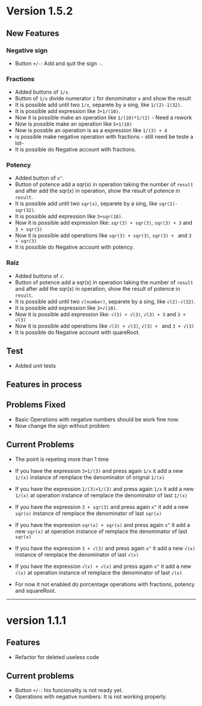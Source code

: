 



# Version 1.5.2


## New Features

### Negative sign
- Button `+/-`: Add and quit the sign `-`.


### Fractions
- Added buttons of `1/x`.
- Button of `1/x` divide numerator `1` for denominator `x` and show the result
- It is possible add until two `1/x`, separete by a sing, like `1/(2)-1(32)`.  
- It is possible add expression like `3+1/(10)`.  
- Now it is possible make an operation like `1/(10)*1/(2)` - Need a rework 
- Now is possible make an operation like `5+1(10)`
- Now is possble an operation is as a expression like `1/(3) + 4`
- is possible make negative operation with fractions - still need be teste a lot-
- It is possible do Negative account with fractions.   

### Potency

- Added button of `x^`.
- Button of potence add a sqr(x) in operation taking the number of `result` and after add the sqr(x) in operation, show the result of potence in `result`.  
- It is possible add until two `sqr(x)`, separete by a sing, like `sqr(2)-sqr(32)`.  
- It is possible add expression like `3+sqr(10)`.  
- Now it is possible add expression like: `sqr(3) + sqr(3)`, `sqr(3) + 3` and `3 + sqr(3)`
- Now it is possible add operations like `sqr(3) + sqr(3)`, `sqr(3) + ` and `3 + sqr(3)`
- It is possible do Negative account with potency.  

### Raiz

- Added buttons of `√`.
- Button of potence add a sqr(x) in operation taking the number of `result` and after add the sqr(x) in operation, show the result of potence in `result`.  
- It is possible add until two `√(number)`, separete by a sing, like `√(2)-√(32)`.  
- It is possible add expression like `3+√(10)`.  
- Now it is possible add expression like: `√(3) + √(3)`, `√(3) + 3` and `3 + √(3)`
- Now it is possible add operations like `√(3) + √(3)`, `√(3) + ` and `3 + √(3)`
- It is possible do Negative account with quareRoot.  

## Test

- Added unit tests

## Features in process


## Problems Fixed
- Basic Operations with negative numbers should be work fine now.
- Now change the sign without problem


## Current Problems


- The point is repeting more than 1 time

- If you have the expression `3+1/(3)` and press again `1/x` it add a new `1/(x)` instance of remplace the denominator of orignal `1/(x)`
- If you have the expression `1/(3)+1/(3)` and press again `1/x` it add a new `1/(x)` at operation instance of remplace the denominator of last `1/(x)`

- If you have the expression `3 + sqr(3)` and press again `x^` it add a new `sqr(x)` instance of remplace the denominator of last `sqr(x)`
- If you have the expression `sqr(x) + sqr(x)` and press again `x^` it add a new `sqr(x)` at operation instance of remplace the denominator of last `sqr(x)`

- If you have the expression `3 + √(3)` and press again `x^` it add a new `√(x)` instance of remplace the denominator of last `√(x)`
- If you have the expression `√(x) + √(x)` and press again `x^` it add a new `√(x)` at operation instance of remplace the denominator of last `√(x)`

- For now it not enabled do porcentage operations with fractions, potency and squareRoot.



---------------------------------
# version 1.1.1

## Features

- Refactor for deleted useless code

## Current problems

- Button `+/-`: his funcionality is not ready yet.   
- Operations with negative numbers: It is not working properly.   